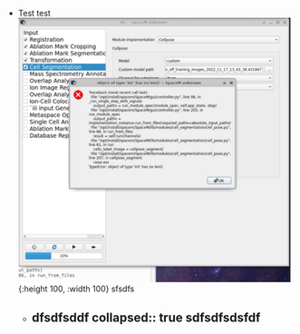 - Test test
  ![Screen Shot 2022-11-17 at 15.16.33.jpg](../assets/Screen_Shot_2022-11-17_at_15.16.33_1668702968843_0.jpg){:height 100, :width 100}
  sfsdfs
	- dfsdfsddf
	  collapsed:: true
	  sdfsdfsdsfdf
		-